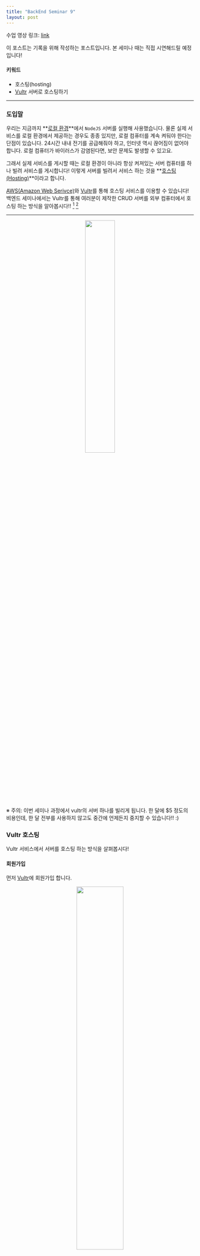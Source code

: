 ```yaml
---
title: "BackEnd Seminar 9"
layout: post
---
```


수업 영상 링크: [link](https://drive.google.com/file/d/1Yh5XtcLhMsAeYlKhFHwsmrTY3PDtHroY/view?usp=sharing) <br>

이 포스트는 기록을 위해 작성하는 포스트입니다. 본 세미나 때는 직접 시연해드릴 예정입니다!

#### 키워드
- 호스팅(hosting)
- [Vultr](https://www.vultr.com/) 서버로 호스팅하기

<hr>

### 도입말

우리는 지금까지 **<u>로컬 환경</u>**에서 `NodeJS` 서버를 실행해 사용했습니다. 물론 실제 서비스를 로컬 환경에서 제공하는 경우도 종종 있지만, 로컬 컴퓨터를 계속 켜둬야 한다는 단점이 있습니다. 24시간 내내 전기를 공급해줘야 하고, 인터넷 역시 끊어짐이 없어야 합니다. 로컬 컴퓨터가 바이러스가 감염된다면, 보안 문제도 발생할 수 있고요.

그래서 실제 서비스를 게시할 때는 로컬 환경이 아니라 항상 켜져있는 서버 컴퓨터를 하나 빌려 서비스를 게시합니다! 이렇게 서버를 빌려서 서비스 하는 것을 **<u>호스팅(Hosting)</u>**이라고 합니다. 

[AWS(Amazon Web Serivce)](https://aws.amazon.com/ko/)와 [Vultr](https://www.vultr.com/)를 통해 호스팅 서비스를 이용할 수 있습니다! 백엔드 세미나에서는 Vultr를 통해 여러분이 제작한 CRUD 서버를 외부 컴퓨터에서 호스팅 하는 방식을 알아봅시다!! [^1] [^2]

<hr>

<div style="text-align: center;">
  <img src="https://www.vultr.com/media/media_card_1200x630.png" style="width:40%;">
</div>

※ 주의: 이번 세미나 과정에서 vultr의 서버 하나를 빌리게 됩니다. 한 달에 $5 정도의 비용인데, 한 달 전부를 사용하지 않고도 중간에 언제든지 중지할 수 있습니다!! :)

### Vultr 호스팅

Vultr 서비스에서 서버를 호스팅 하는 방식을 살펴봅시다!

#### 회원가입

먼저 [Vultr](https://www.vultr.com/)에 회원가입 합니다.

<div style="text-align: center;">
  <img src="{{"/assets/img/vultr/vultr_signin.png" | relative_url}}" style="width:50%;">
</div>

#### Billing 정보 등록

Vultr는 2가지 형태의 결제 방식을 제공합니다.

1. 결제 수단 등록 후, 사용한 만큼 청구
2. 사용량을 충전해, 사용한 만큼 차감

둘 중 어느 방식을 사용해도 무관합니다!

#### 인스턴스(Instance) 생성

<div style="text-align: center;">
  <img src="{{"/assets/img/vultr/vultr_1.png" | relative_url}}"  style="width: 80%;">
</div><br>

로그인 후에 `Products` 탭으로 이동합니다.

이후 (+) 버튼을 클릭하고, `Deploy New Server`를 클릭합니다.

<br>

<div style="text-align: center;">
  <img src="{{"/assets/img/vultr/vultr_2.png" | relative_url}}" style="width:80%;">
</div><br>

- `Server Location`은 `Seoul`로 선택
- `Server Type`은 `Ubuntu 20.04 x64`로 선택
- 그 외 나머지는 모두 건들이지 않고, `Deploy Now` 버튼 클릭

이제 **3분** 가량 기다리면, 여러분의 서버 인스턴스를 얻게 됩니다!!

<hr>

#### 콘솔창에 접속해 로그인

<div style="text-align: center;">
  <img src="{{"/assets/img/vultr/vultr_3.png" | relative_url}}" style="width:80%;">
</div>

`View Console`로 인스턴스의 콘솔창을 열어줍니다.

처음 콘솔을 열게 되면, Vultr 인스턴스에 로그인을 해야 합니다.

<div style="text-align: center;">
  <img src="{{"/assets/img/vultr/vultr_4.png" | relative_url}}" style="width:80%;">
</div>

위에 기재된 로그인 정보를 이용하시면 됩니다.

``` bash
vultr login: root   
Password:           ## 타이핑해도 문자가 나타나지 않습니다.
```

비밀번호를 입력할 때는 입력한 것이 화면에 표시되지 않으니 신중히 로그인 하시길 바랍니다!! 참고로 복사-붙여넣기를 지원하지 않으니 직접 손으로 타이핑 해야 합니다!

<br>

#### 서버 실행을 위해 초기 설정

우리가 만든 `Express` 서버를 작동시키기 위해 `NodeJS` 등 몇가지를 설치해야 합니다.

아래의 명령어를 통해 `NodeJS`를 설치합시다.

```
apt install nodejs
```

설치가 잘 되었는지, `node`를 실행해봅니다.

<br>

이제 간단한 서버를 실행해야 하는데, 현재 우리의 Vultr 인스턴스에는 실행할 파일이 존재하지 않습니다 ㅠㅠ

복사-붙여넣기도 안 되기 때문에, Vultr에서 제공하는 기본 콘솔이 아닌 다른 방법으로 Vultr 인스턴스에 접속하려고 합니다!

#### VS Code로 Vultr 인스턴스 접속

<div style="text-align: center;">
  <img src="{{"/assets/img/vultr/vultr_5.PNG" | relative_url}}" style="width:80%;">
</div><br>

VS Code의 Extension 탭에서 `Remote - SSH` Extension을 설치합니다.

<br>

설치 후에 VS Code에서 `F1`키를 누른 후에 `Remote-SSH: Connect to Host...`를 실행합니다.

그러면 `SSH`로 접속할 호스트(Host)를 입력하라는 창이 실행됩니다. 여기에 여러분이 만든 Vultr 인스턴스의 `IP Address`와 함께 다음과 같이 입력해줍니다.

<div style="text-align: center;">
  <img src="{{"/assets/img/vultr/vultr_6.png" | relative_url}}" style="width:80%;">
</div><br>

그러면, 새로운 VS Code 창이 뜨면서, 몇가지 창이 등장합니다.

각각 `Linux`와 `Save fingerprint`를 선택해줍니다.

그러면 비밀번호를 입력하는 창이 나오는데, 우리 Vultr 인스턴스의 비밀번호를 여기에 입력해주면 됩니다. 복-붙이 가능하니 직접 입력할 필요는 없습니다 ㅎㅎ

<br>

이제 왼편의 `Open Folder` 버튼을 클릭합니다. 그러면, Vultr 인스턴스에서 어떤 폴더를 열기 선택하게 되는데, 우리는 `/root/`를 그대로 열도록 합시다!

다시 또 비밀번호를 입력하라는 창이 나오는데, 또 복-붙해서 입력해줍니다. [^3]

<br>

<div style="text-align: center;">
  <img src="{{"/assets/img/vultr/vultr_7.png" | relative_url}}" style="width:80%;">
</div><br>

그러면 위와 같은 화면과 함께 VS Code를 통해 Vultr 인스턴스에 원격접속하게 된 것입니다!! >.< 여기서 작업한 것들이 모두 Vultr 인스턴스에도 그대로 반영됩니다 ㅎㅎ

이제 `myServer`라는 폴더를 만들어 그곳에 우리가 실행할 서버 파일을 옮겨줍시다!

서버는 [Seminar6](https://bluehorn07.github.io/poapper-backend/2020/11/21/BackEnd-Seminar6.html)에서 만든 [Express 전공책 CRUD 서버](https://github.com/BlueHorn07/poapper-backend/blob/master/assets/example/book_express.js)를 실행해보겠습니다.

원래 우리가 VS Code에서 작업하던 것처럼 서버 파일을 작성해 `node`로 실행해주시면 됩니다!

그.런.데. 우리가 `NodeJS`만 설치했지 아직 `express`나 `mysql` 같은 다른 라이브러리는 설치한 상황이 아닙니다!! 그래서 `node`로 실행하면 오류가 날 것입니다 ㅎㅎ

아래의 명령어로 우리가 사용할 라이브러리들을 설치해줍시다.

``` bash
apt install npm # npm 설치 (2분)
npm install express
```

이전과는 다르게 `package-lock.json`과 `node-modules`라는 폴더가 생성될 겁니다. 지금은 중요한 내용이 아니니 일단은 넘어갑시다!

<br>

`mysql`도 설치해줍시다.

``` bash
apt-get update  # 우분투 apt 업데이트
apt install mysql-server # mysql 설치 (2분)
```

설치 후에 `mysql`이 잘 설치되었는지 확인하고, 비밀번호를 설정하기 위해 아래의 명령어로 `mysql`을 실행합니다.

``` bash
mysql -u root -p
> #비밀번호
```

이때, 우분투 mysql의 오류 때문인지, 비밀번호가 잘 등록되지 않는 현상이 발생합니다. `mysql` 접속 후 아래의 명령어를 이용해 비밀번호를 강제로 설정합니다.

```
ALTER USER 'root'@'localhost' IDENTIFIED WITH mysql_native_password BY '사용할 비밀번호';
```

`mysql` 접속에 성공했으면, `SHOW DATABASE;` 명령어로 `mysql`을 확인해줍니다.

우리가 세미나에서 `poapper_backend` Database를 사용하기로 했으므로 `CREATE DATABASE poappser_backend;`로 Database를 생성합니다.

이제 테이블을 생성합니다. 우리가 세미나6에서 `book`이라는 테이블을 아래와 같이 디자인해 사용했습니다. 아래 명령어로 테이블을 생성합니다.

```
CREATE TABLE books(
 id INT(11) NOT NULL AUTO_INCREMENT,
 title VARCHAR(100) NOT NULL,
 author VARCHAR(100) NOT NULL,
 created DATETIME NOT NULL,
 PRIMARY KEY(id)
);
```

이제 다시 `node`로 서버 파일을 실행하면, 이번에는 `mysql` 모듈을 설치하라는 문구가 등장합니다. 아래 명령어로 `NodeJS`의 `mysql`을 설치해줍니다.

```bash
npm install mysql
```

이제 정말로 `node`로 서버 파일을 실행하면...

``` 
Server is listening on 8080 port...
```

라는 문구와 함께 서버가 실행되는 걸 볼 수 있습니다!!!


#### 서버 접속

이제 우리가 열어둔 서버에 접속해봅시다!!

여러분의 Vultr 인스턴스가 가진 `IP Address`에서 설정한 포트를 url로 서버에 접속할 수 있습니다.

``` 
[your vulr instance ip address]:port
(ex) 123.456.0.1:8080
```

축하합니다! 드디어 여러분의 서버를 로컬 컴퓨터가 아닌 외부에서 호스팅할 수 있게 되었습니다!!

(잘 동작하는지 API Tester를 통해 꼭 확인해봅시다!! ^^;)

<hr>

[^1]: AWS를 통해 호스팅하는 방법이 궁금하시다면, 생활코딩 egoing의 강좌를 추천드립니다! [링크](https://opentutorials.org/course/2717)

[^2]: 참고로 저는 AWS보다는 Vultr를 추천드립니다! 호스팅 받은 서버에 접속하기도 더 편리하고, 가격 또한 Vultr가 AWS의 것보다 더 저렴합니다 :)

[^3]: 이렇게 매 접속마다 비밀번호를 입력하는게 귀찮으시면, Vultr 인스턴스에 여러분의 `SSH public key`를 등록해서 접속하는 방법도 있습니다! ㅎㅎ